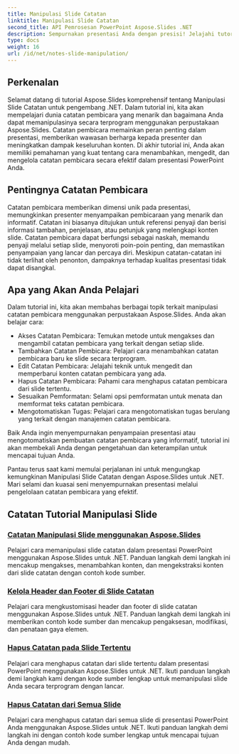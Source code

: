 ```yaml
---
title: Manipulasi Slide Catatan
linktitle: Manipulasi Slide Catatan
second_title: API Pemrosesan PowerPoint Aspose.Slides .NET
description: Sempurnakan presentasi Anda dengan presisi! Jelajahi tutorial Aspose.Slides tentang manipulasi slide catatan di .NET. Pelajari cara menambahkan, mengedit, dan mengelola catatan pembicara secara terprogram.
type: docs
weight: 16
url: /id/net/notes-slide-manipulation/
---
```

## Perkenalan

Selamat datang di tutorial Aspose.Slides komprehensif tentang Manipulasi Slide Catatan untuk pengembang .NET. Dalam tutorial ini, kita akan mempelajari dunia catatan pembicara yang menarik dan bagaimana Anda dapat memanipulasinya secara terprogram menggunakan perpustakaan Aspose.Slides. Catatan pembicara memainkan peran penting dalam presentasi, memberikan wawasan berharga kepada presenter dan meningkatkan dampak keseluruhan konten. Di akhir tutorial ini, Anda akan memiliki pemahaman yang kuat tentang cara menambahkan, mengedit, dan mengelola catatan pembicara secara efektif dalam presentasi PowerPoint Anda.

## Pentingnya Catatan Pembicara

Catatan pembicara memberikan dimensi unik pada presentasi, memungkinkan presenter menyampaikan pembicaraan yang menarik dan informatif. Catatan ini biasanya ditujukan untuk referensi penyaji dan berisi informasi tambahan, penjelasan, atau petunjuk yang melengkapi konten slide. Catatan pembicara dapat berfungsi sebagai naskah, memandu penyaji melalui setiap slide, menyoroti poin-poin penting, dan memastikan penyampaian yang lancar dan percaya diri. Meskipun catatan-catatan ini tidak terlihat oleh penonton, dampaknya terhadap kualitas presentasi tidak dapat disangkal.

## Apa yang Akan Anda Pelajari

Dalam tutorial ini, kita akan membahas berbagai topik terkait manipulasi catatan pembicara menggunakan perpustakaan Aspose.Slides. Anda akan belajar cara:

- Akses Catatan Pembicara: Temukan metode untuk mengakses dan mengambil catatan pembicara yang terkait dengan setiap slide.
- Tambahkan Catatan Pembicara: Pelajari cara menambahkan catatan pembicara baru ke slide secara terprogram.
- Edit Catatan Pembicara: Jelajahi teknik untuk mengedit dan memperbarui konten catatan pembicara yang ada.
- Hapus Catatan Pembicara: Pahami cara menghapus catatan pembicara dari slide tertentu.
- Sesuaikan Pemformatan: Selami opsi pemformatan untuk menata dan memformat teks catatan pembicara.
- Mengotomatiskan Tugas: Pelajari cara mengotomatiskan tugas berulang yang terkait dengan manajemen catatan pembicara.

Baik Anda ingin menyempurnakan penyampaian presentasi atau mengotomatiskan pembuatan catatan pembicara yang informatif, tutorial ini akan membekali Anda dengan pengetahuan dan keterampilan untuk mencapai tujuan Anda.

Pantau terus saat kami memulai perjalanan ini untuk mengungkap kemungkinan Manipulasi Slide Catatan dengan Aspose.Slides untuk .NET. Mari selami dan kuasai seni menyempurnakan presentasi melalui pengelolaan catatan pembicara yang efektif.

## Catatan Tutorial Manipulasi Slide
### [Catatan Manipulasi Slide menggunakan Aspose.Slides](./notes-slide-manipulation/)
Pelajari cara memanipulasi slide catatan dalam presentasi PowerPoint menggunakan Aspose.Slides untuk .NET. Panduan langkah demi langkah ini mencakup mengakses, menambahkan konten, dan mengekstraksi konten dari slide catatan dengan contoh kode sumber.
### [Kelola Header dan Footer di Slide Catatan](./header-and-footer-in-notes-slide/)
Pelajari cara mengkustomisasi header dan footer di slide catatan menggunakan Aspose.Slides untuk .NET. Panduan langkah demi langkah ini memberikan contoh kode sumber dan mencakup pengaksesan, modifikasi, dan penataan gaya elemen.
### [Hapus Catatan pada Slide Tertentu](./remove-notes-at-specific-slide/)
Pelajari cara menghapus catatan dari slide tertentu dalam presentasi PowerPoint menggunakan Aspose.Slides untuk .NET. Ikuti panduan langkah demi langkah kami dengan kode sumber lengkap untuk memanipulasi slide Anda secara terprogram dengan lancar.
### [Hapus Catatan dari Semua Slide](./remove-notes-from-all-slides/)
Pelajari cara menghapus catatan dari semua slide di presentasi PowerPoint Anda menggunakan Aspose.Slides untuk .NET. Ikuti panduan langkah demi langkah ini dengan contoh kode sumber lengkap untuk mencapai tujuan Anda dengan mudah.